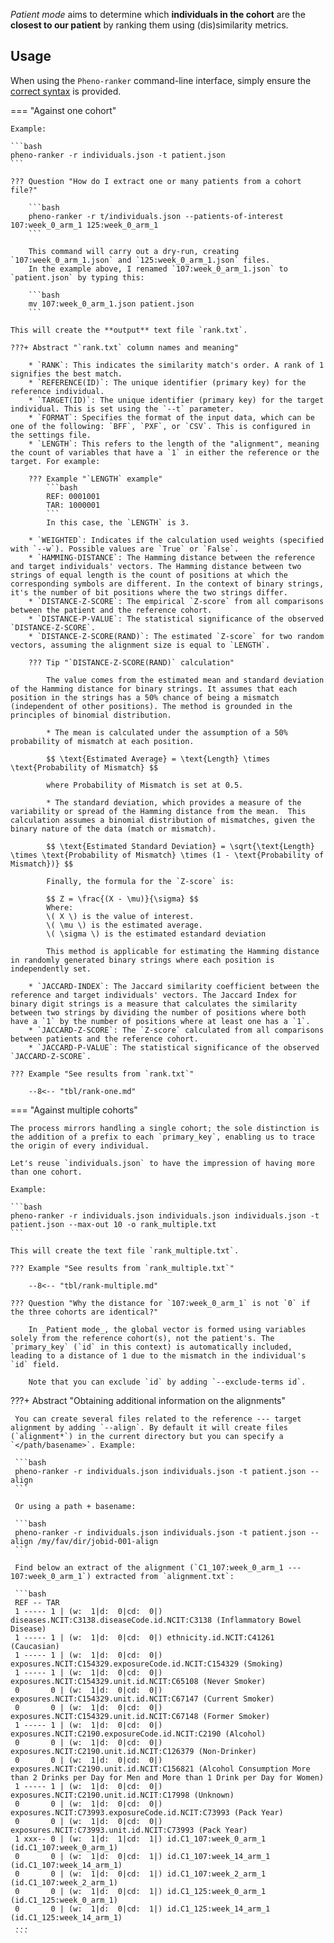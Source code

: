 _Patient mode_ aims to determine which **individuals in the cohort** are the **closest to our patient** by ranking them using (dis)similarity metrics.

## Usage

When using the `Pheno-ranker` command-line interface, simply ensure the [correct syntax](https://github.com/cnag-biomedical-informatics/pheno-ranker#synopsis) is provided.

=== "Against one cohort"

    Example:

    ```bash
    pheno-ranker -r individuals.json -t patient.json
    ```
    
    ??? Question "How do I extract one or many patients from a cohort file?"

        ```bash
        pheno-ranker -r t/individuals.json --patients-of-interest 107:week_0_arm_1 125:week_0_arm_1
        ```

        This command will carry out a dry-run, creating `107:week_0_arm_1.json` and `125:week_0_arm_1.json` files.
        In the example above, I renamed `107:week_0_arm_1.json` to `patient.json` by typing this:
       
        ```bash
        mv 107:week_0_arm_1.json patient.json
        ```

    This will create the **output** text file `rank.txt`.

    ???+ Abstract "`rank.txt` column names and meaning"

        * `RANK`: This indicates the similarity match's order. A rank of 1 signifies the best match.
        * `REFERENCE(ID)`: The unique identifier (primary key) for the reference individual.
        * `TARGET(ID)`: The unique identifier (primary key) for the target individual. This is set using the `--t` parameter.
        * `FORMAT`: Specifies the format of the input data, which can be one of the following: `BFF`, `PXF`, or `CSV`. This is configured in the settings file.
        * `LENGTH`: This refers to the length of the "alignment", meaning the count of variables that have a `1` in either the reference or the target. For example:

        ??? Example "`LENGTH` example"
            ```bash
            REF: 0001001
            TAR: 1000001
            ```
            In this case, the `LENGTH` is 3.

        * `WEIGHTED`: Indicates if the calculation used weights (specified with `--w`). Possible values are `True` or `False`.
        * `HAMMING-DISTANCE`: The Hamming distance between the reference and target individuals' vectors. The Hamming distance between two strings of equal length is the count of positions at which the corresponding symbols are different. In the context of binary strings, it's the number of bit positions where the two strings differ.
        * `DISTANCE-Z-SCORE`: The empirical `Z-score` from all comparisons between the patient and the reference cohort.
        * `DISTANCE-P-VALUE`: The statistical significance of the observed `DISTANCE-Z-SCORE`.
        * `DISTANCE-Z-SCORE(RAND)`: The estimated `Z-score` for two random vectors, assuming the alignment size is equal to `LENGTH`.

        ??? Tip "`DISTANCE-Z-SCORE(RAND)` calculation"

            The value comes from the estimated mean and standard deviation of the Hamming distance for binary strings. It assumes that each position in the strings has a 50% chance of being a mismatch (independent of other positions). The method is grounded in the principles of binomial distribution.

            * The mean is calculated under the assumption of a 50% probability of mismatch at each position.

            $$ \text{Estimated Average} = \text{Length} \times \text{Probability of Mismatch} $$

            where Probability of Mismatch is set at 0.5.

            * The standard deviation, which provides a measure of the variability or spread of the Hamming distance from the mean.  This calculation assumes a binomial distribution of mismatches, given the binary nature of the data (match or mismatch).

            $$ \text{Estimated Standard Deviation} = \sqrt{\text{Length} \times \text{Probability of Mismatch} \times (1 - \text{Probability of Mismatch})} $$

            Finally, the formula for the `Z-score` is:

            $$ Z = \frac{(X - \mu)}{\sigma} $$
            Where:
            \( X \) is the value of interest.
            \( \mu \) is the estimated average.
            \( \sigma \) is the estimated estandard deviation

            This method is applicable for estimating the Hamming distance in randomly generated binary strings where each position is independently set.
           
        * `JACCARD-INDEX`: The Jaccard similarity coefficient between the reference and target individuals' vectors. The Jaccard Index for binary digit strings is a measure that calculates the similarity between two strings by dividing the number of positions where both have a `1` by the number of positions where at least one has a `1`.
        * `JACCARD-Z-SCORE`: The `Z-score` calculated from all comparisons between patients and the reference cohort.
        * `JACCARD-P-VALUE`: The statistical significance of the observed `JACCARD-Z-SCORE`.
         
    ??? Example "See results from `rank.txt`"

        --8<-- "tbl/rank-one.md"

=== "Against multiple cohorts"

    The process mirrors handling a single cohort; the sole distinction is the addition of a prefix to each `primary_key`, enabling us to trace the origin of every individual.

    Let's reuse `individuals.json` to have the impression of having more than one cohort.

    Example:

    ```bash
    pheno-ranker -r individuals.json individuals.json individuals.json -t patient.json --max-out 10 -o rank_multiple.txt
    ```

    This will create the text file `rank_multiple.txt`.

    ??? Example "See results from `rank_multiple.txt`"

        --8<-- "tbl/rank-multiple.md"

    ??? Question "Why the distance for `107:week_0_arm_1` is not `0` if the three cohorts are identical?"

        In _Patient mode_, the global vector is formed using variables solely from the reference cohort(s), not the patient's. The `primary_key` (`id` in this context) is automatically included, leading to a distance of 1 due to the mismatch in the individual's `id` field.

        Note that you can exclude `id` by adding `--exclude-terms id`.

???+ Abstract "Obtaining additional information on the alignments"

     You can create several files related to the reference --- target alignment by adding `--align`. By default it will create files (`alignment*`) in the current directory but you can specify a `</path/basename>`. Example:

     ```bash
     pheno-ranker -r individuals.json individuals.json -t patient.json --align
     ```

     Or using a path + basename:
    
     ```bash
     pheno-ranker -r individuals.json individuals.json -t patient.json --align /my/fav/dir/jobid-001-align
     ```

     Find below an extract of the alignment (`C1_107:week_0_arm_1 --- 107:week_0_arm_1`) extracted from `alignment.txt`:
 
     ```bash
     REF -- TAR
     1 ----- 1 | (w:  1|d:  0|cd:  0|) diseases.NCIT:C3138.diseaseCode.id.NCIT:C3138 (Inflammatory Bowel Disease)
     1 ----- 1 | (w:  1|d:  0|cd:  0|) ethnicity.id.NCIT:C41261 (Caucasian)
     1 ----- 1 | (w:  1|d:  0|cd:  0|) exposures.NCIT:C154329.exposureCode.id.NCIT:C154329 (Smoking)
     1 ----- 1 | (w:  1|d:  0|cd:  0|) exposures.NCIT:C154329.unit.id.NCIT:C65108 (Never Smoker)
     0       0 | (w:  1|d:  0|cd:  0|) exposures.NCIT:C154329.unit.id.NCIT:C67147 (Current Smoker)
     0       0 | (w:  1|d:  0|cd:  0|) exposures.NCIT:C154329.unit.id.NCIT:C67148 (Former Smoker)
     1 ----- 1 | (w:  1|d:  0|cd:  0|) exposures.NCIT:C2190.exposureCode.id.NCIT:C2190 (Alcohol)
     0       0 | (w:  1|d:  0|cd:  0|) exposures.NCIT:C2190.unit.id.NCIT:C126379 (Non-Drinker)
     0       0 | (w:  1|d:  0|cd:  0|) exposures.NCIT:C2190.unit.id.NCIT:C156821 (Alcohol Consumption More than 2 Drinks per Day for Men and More than 1 Drink per Day for Women)
     1 ----- 1 | (w:  1|d:  0|cd:  0|) exposures.NCIT:C2190.unit.id.NCIT:C17998 (Unknown)
     0       0 | (w:  1|d:  0|cd:  0|) exposures.NCIT:C73993.exposureCode.id.NCIT:C73993 (Pack Year)
     0       0 | (w:  1|d:  0|cd:  0|) exposures.NCIT:C73993.unit.id.NCIT:C73993 (Pack Year)
     1 xxx-- 0 | (w:  1|d:  1|cd:  1|) id.C1_107:week_0_arm_1 (id.C1_107:week_0_arm_1)
     0       0 | (w:  1|d:  0|cd:  1|) id.C1_107:week_14_arm_1 (id.C1_107:week_14_arm_1)
     0       0 | (w:  1|d:  0|cd:  1|) id.C1_107:week_2_arm_1 (id.C1_107:week_2_arm_1)
     0       0 | (w:  1|d:  0|cd:  1|) id.C1_125:week_0_arm_1 (id.C1_125:week_0_arm_1)
     0       0 | (w:  1|d:  0|cd:  1|) id.C1_125:week_14_arm_1 (id.C1_125:week_14_arm_1)
     ...
     ```
